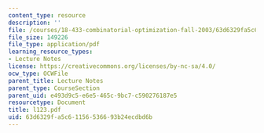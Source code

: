 ```yaml
---
content_type: resource
description: ''
file: /courses/18-433-combinatorial-optimization-fall-2003/63d6329fa5c61156536693b24ecdbd6b_l123.pdf
file_size: 149226
file_type: application/pdf
learning_resource_types:
- Lecture Notes
license: https://creativecommons.org/licenses/by-nc-sa/4.0/
ocw_type: OCWFile
parent_title: Lecture Notes
parent_type: CourseSection
parent_uid: e493d9c5-e6e5-465c-9bc7-c590276187e5
resourcetype: Document
title: l123.pdf
uid: 63d6329f-a5c6-1156-5366-93b24ecdbd6b
---
```

